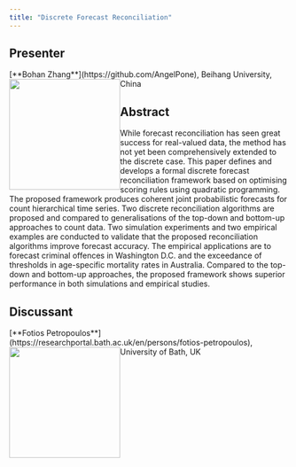 ```yaml
---
title: "Discrete Forecast Reconciliation"
---
```


## Presenter

<div class = "figure">
[**Bohan Zhang**](https://github.com/AngelPone), Beihang University, China
<img src="/img/bohan.png"  width=200px height=200px style="float:left">
</div>

## Abstract

While forecast reconciliation has seen great success for real-valued data, the method has not yet been comprehensively extended to the discrete case. This paper defines and develops a formal discrete forecast reconciliation framework based on optimising scoring rules using quadratic programming. The proposed framework produces coherent joint probabilistic forecasts for count hierarchical time series. Two discrete reconciliation algorithms are proposed and compared to generalisations of the top-down and bottom-up approaches to count data. Two simulation experiments and two empirical examples are conducted to validate that the proposed reconciliation algorithms improve forecast accuracy. The empirical applications are to forecast criminal offences in Washington D.C. and the exceedance of thresholds in age-specific mortality rates in Australia. Compared to the top-down and bottom-up approaches, the proposed framework shows superior performance in both simulations and empirical studies.

## Discussant

<div class = "figure">
[**Fotios Petropoulos**](https://researchportal.bath.ac.uk/en/persons/fotios-petropoulos), University of Bath, UK
<img src=/img/fotios.png  width=200px height=200px style="float:left">
</div>
